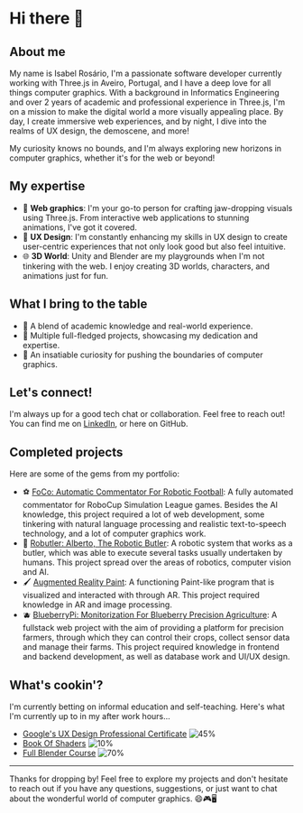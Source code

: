 # Hi there 👋

## About me

My name is Isabel Rosário, I'm a passionate software developer currently working with Three.js in Aveiro, Portugal, and I have a deep love for all things computer graphics. With a background in Informatics Engineering and over 2 years of academic and professional experience in Three.js, I'm on a mission to make the digital world a more visually appealing place. By day, I create immersive web experiences, and by night, I dive into the realms of UX design, the demoscene, and more!

My curiosity knows no bounds, and I'm always exploring new horizons in computer graphics, whether it's for the web or beyond!

## My expertise

- 🚀 **Web graphics**: I'm your go-to person for crafting jaw-dropping visuals using Three.js. From interactive web applications to stunning animations, I've got it covered.
- 🎨 **UX Design**: I'm constantly enhancing my skills in UX design to create user-centric experiences that not only look good but also feel intuitive.
- 🌐 **3D World**: Unity and Blender are my playgrounds when I'm not tinkering with the web. I enjoy creating 3D worlds, characters, and animations just for fun.

## What I bring to the table

- 🚀 A blend of academic knowledge and real-world experience.
- 💼 Multiple full-fledged projects, showcasing my dedication and expertise.
- 🧠 An insatiable curiosity for pushing the boundaries of computer graphics.

## Let's connect!

I'm always up for a good tech chat or collaboration. Feel free to reach out! You can find me on [LinkedIn](https://www.linkedin.com/in/isabel-ros%C3%A1rio-5875b725b), or here on GitHub.

## Completed projects

Here are some of the gems from my portfolio:

- ⚽️ [FoCo: Automatic Commentator For Robotic Football](https://github.com/rospuye/PI21-22_ComentadorFutebol): A fully automated commentator for RoboCup Simulation League games. Besides the AI knowledge, this project required a lot of web development, some tinkering with natural language processing and realistic text-to-speech technology, and a lot of computer graphics work.
- 🤖 [Robutler: Alberto, The Robotic Butler](https://github.com/RobutlerAlberto/RobutlerAlberto): A robotic system that works as a butler, which was able to execute several tasks usually undertaken by humans. This project spread over the areas of robotics, computer vision and AI.
- 🖌️ [Augmented Reality Paint](https://github.com/rospuye/PSR_ARPaint): A functioning Paint-like program that is visualized and interacted with through AR. This project required knowledge in AR and image processing.
- 🫐 [BlueberryPi: Monitorization For Blueberry Precision Agriculture](https://github.com/Dinis-Lei/BlueberryPi): A fullstack web project with the aim of providing a platform for precision farmers, through which they can control their crops, collect sensor data and manage their farms. This project required knowledge in frontend and backend development, as well as database work and UI/UX design.

## What's cookin'?

I'm currently betting on informal education and self-teaching. Here's what I'm currently up to in my after work hours...

- [Google's UX Design Professional Certificate](https://www.coursera.org/professional-certificates/google-ux-design) ![45%](https://progress-bar.dev/45)
- [Book Of Shaders](https://thebookofshaders.com/) ![10%](https://progress-bar.dev/10)
- [Full Blender Course](https://www.udemy.com/course/blendertutorial/) ![70%](https://progress-bar.dev/70)

---

Thanks for dropping by! Feel free to explore my projects and don't hesitate to reach out if you have any questions, suggestions, or just want to chat about the wonderful world of computer graphics. 😄🎮🖥️
